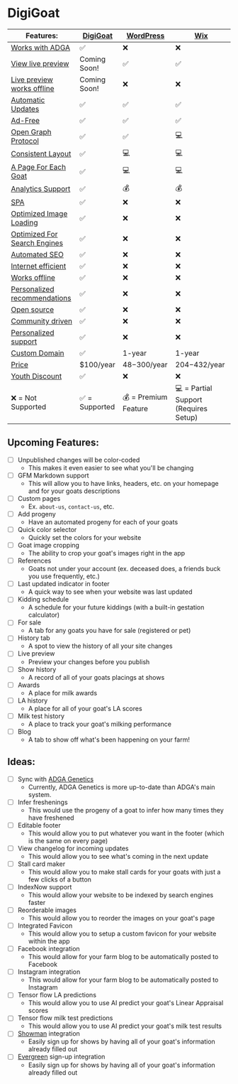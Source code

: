 
# DigiGoat
| Features: | [DigiGoat](https://github.com/DigiGoat) | [WordPress](https://wordpress.com/pricing/) | [Wix](https://www.wix.com/plans) |
| --- | --- | --- | --- |
| [Works with ADGA](./features/README.md#works-with-adga) | :white_check_mark: | :x: | :x: |
| [View live preview](./features/README.md#view-live-preview) | Coming Soon! | :white_check_mark: | :white_check_mark: |
| [Live preview works offline](./features/README.md#live-preview-works-offline) | Coming Soon! | :x: | :x: |
| [Automatic Updates](./features/README.md#automatic-updates) | :white_check_mark: | :white_check_mark: | :white_check_mark: |
| [Ad-Free](./features/README.md#ad-free) | :white_check_mark: | :white_check_mark: | :white_check_mark: |
| [Open Graph Protocol](./features/README.md#open-graph-protocol) | :white_check_mark: | :white_check_mark: | :computer: |
| [Consistent Layout](./features/README.md#consistent-layout) | :white_check_mark: | :computer: | :computer: |
| [A Page For Each Goat](./features/README.md#a-page-for-each-goat) | :white_check_mark: | :computer: | :computer: |
| [Analytics Support](./features/README.md#analytics-support) | :white_check_mark: | :moneybag: | :moneybag: |
| [SPA](./features/README.md#spa) | :white_check_mark: | :x: | :x: |
| [Optimized Image Loading](./features/README.md#optimized-image-loading) | :white_check_mark: | :x: | :x: |
| [Optimized For Search Engines](./features/README.md#optimized-for-search-engines) | :white_check_mark: | :x: | :x: |
| [Automated SEO](./features/README.md#automated-seo) | :white_check_mark: | :x: | :x: |
| [Internet efficient](./features/README.md#internet-efficient) | :white_check_mark: | :x: | :x: |
| [Works offline](./features/README.md#works-offline) | :white_check_mark: | :x: | :x: |
| [Personalized recommendations](./features/README.md#personalized-recommendations) | :white_check_mark: | :x: | :x: |
| [Open source](./features/README.md#open-source) | :white_check_mark: | :x: | :x: |
| [Community driven](./features/README.md#community-driven) | :white_check_mark: | :x: | :x: |
| [Personalized support](./features/README.md#personalized-support) | :white_check_mark: | :x: | :x: |
| [Custom Domain](./features/README.md#custom-domain) | :white_check_mark: | 1-year | 1-year |
| [Price](./features/README.md#price) | $100/year | $48-$300/year | $204-$432/year |
| [Youth Discount](./features/README.md#youth-discount) | :white_check_mark: | :x: | :x: |
| :x: = Not Supported | :white_check_mark: = Supported | :moneybag: = Premium Feature | :computer: = Partial Support (Requires Setup) |

## Upcoming Features:
  - [ ] Unpublished changes will be color-coded
    - This makes it even easier to see what you'll be changing
  - [ ] GFM Markdown support
    - This will allow you to have links, headers, etc. on your homepage and for your goats descriptions
  - [ ] Custom pages
    - Ex. `about-us`, `contact-us`, etc.
  - [ ] Add progeny
    - Have an automated progeny for each of your goats
  - [ ] Quick color selector
    - Quickly set the colors for your website
  - [ ] Goat image cropping
    - The ability to crop your goat's images right in the app
  - [ ] References
    - Goats not under your account (ex. deceased does, a friends buck you use frequently, etc.)
  - [ ] Last updated indicator in footer
    - A quick way to see when your website was last updated
  - [ ] Kidding schedule
    - A schedule for your future kiddings (with a built-in gestation calculator)
  - [ ] For sale
    - A tab for any goats you have for sale (registered or pet)
  - [ ] History tab
    - A spot to view the history of all your site changes
  - [ ] Live preview
    - Preview your changes before you publish
  - [ ] Show history
    - A record of all of your goats placings at shows
  - [ ] Awards
    - A place for milk awards
  - [ ] LA history
    - A place for all of your goat's LA scores
  - [ ] Milk test history
    - A place to track your goat's milking performance
  - [ ] Blog
    - A tab to show off what's been happening on your farm!

## Ideas:
  - [ ] Sync with [ADGA Genetics](https://genetics.adga.org/)
    - Currently, ADGA Genetics is more up-to-date than ADGA's main system.
  - [ ] Infer freshenings
    - This would use the progeny of a goat to infer how many times they have freshened
  - [ ] Editable footer
    - This would allow you to put whatever you want in the footer (which is the same on every page)
  - [ ] View changelog for incoming updates
    - This would allow you to see what's coming in the next update
  - [ ] Stall card maker
    - This would allow you to make stall cards for your goats with just a few clicks of a button
  - [ ] IndexNow support
    - This would allow your website to be indexed by search engines faster
  - [ ] Reorderable images
    - This would allow you to reorder the images on your goat's page
  - [ ] Integrated Favicon
    - This would allow you to setup a custom favicon for your website within the app
  - [ ] Facebook integration
    - This would allow for your farm blog to be automatically posted to Facebook
  - [ ] Instagram integration
    - This would allow for your farm blog to be automatically posted to Instagram
  - [ ] Tensor flow LA predictions
    - This would allow you to use AI predict your goat's Linear Appraisal scores
  - [ ] Tensor flow milk test predictions
    - This would allow you to use AI predict your goat's milk test results
  - [ ] [Showman](https://www.showman.app/) integration
    - Easily sign up for shows by having all of your goat's information already filled out
  - [ ] [Evergreen](https://egreen.fairwire.com/) sign-up integration
    - Easily sign up for shows by having all of your goat's information already filled out